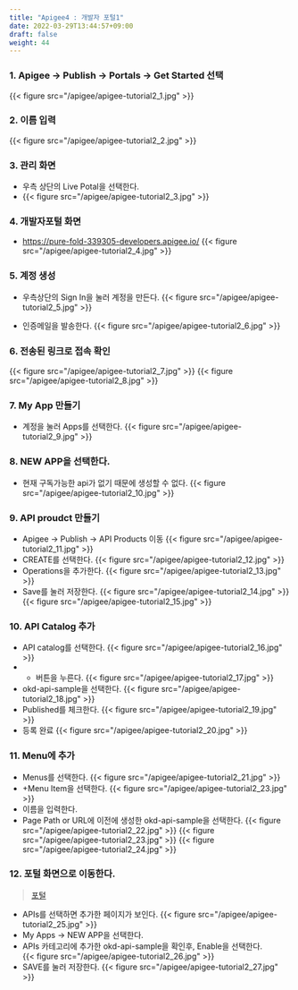 ```yaml
---
title: "Apigee4 : 개발자 포털1"
date: 2022-03-29T13:44:57+09:00
draft: false
weight: 44
---
```


### 1. Apigee -> Publish -> Portals -> Get Started 선택
{{< figure src="/apigee/apigee-tutorial2_1.jpg" >}}

### 2. 이름 입력
{{< figure src="/apigee/apigee-tutorial2_2.jpg" >}}

### 3. 관리 화면
- 우측 상단의 Live Potal을 선택한다. 
- {{< figure src="/apigee/apigee-tutorial2_3.jpg" >}}

### 4. 개발자포털 화면
- https://pure-fold-339305-developers.apigee.io/
{{< figure src="/apigee/apigee-tutorial2_4.jpg" >}}

### 5. 계정 생성
- 우측상단의 Sign In을 눌러 계정을 만든다.
{{< figure src="/apigee/apigee-tutorial2_5.jpg" >}}

- 인증메일을 발송한다. 
{{< figure src="/apigee/apigee-tutorial2_6.jpg" >}}

### 6. 전송된 링크로 접속 확인
{{< figure src="/apigee/apigee-tutorial2_7.jpg" >}}
{{< figure src="/apigee/apigee-tutorial2_8.jpg" >}}

### 7. My App 만들기
- 계정을 눌러 Apps를 선택한다. 
{{< figure src="/apigee/apigee-tutorial2_9.jpg" >}}

### 8. NEW APP을 선택한다. 
- 현재 구독가능한 api가 없기 때문에 생성할 수 없다. 
{{< figure src="/apigee/apigee-tutorial2_10.jpg" >}}

### 9. API proudct 만들기
- Apigee -> Publish -> API Products 이동
{{< figure src="/apigee/apigee-tutorial2_11.jpg" >}}
- CREATE를 선택한다. 
{{< figure src="/apigee/apigee-tutorial2_12.jpg" >}}
- Operations을 추가한다. 
{{< figure src="/apigee/apigee-tutorial2_13.jpg" >}}
- Save를 눌러 저장한다. 
{{< figure src="/apigee/apigee-tutorial2_14.jpg" >}}
{{< figure src="/apigee/apigee-tutorial2_15.jpg" >}}

### 10. API Catalog 추가
- API catalog를 선택한다. 
{{< figure src="/apigee/apigee-tutorial2_16.jpg" >}}
- + 버튼을 누른다. 
{{< figure src="/apigee/apigee-tutorial2_17.jpg" >}}
- okd-api-sample을 선택한다. 
{{< figure src="/apigee/apigee-tutorial2_18.jpg" >}}
- Published를 체크한다. 
{{< figure src="/apigee/apigee-tutorial2_19.jpg" >}}
- 등록 완료
{{< figure src="/apigee/apigee-tutorial2_20.jpg" >}}

### 11. Menu에 추가
- Menus를 선택한다. 
{{< figure src="/apigee/apigee-tutorial2_21.jpg" >}}
- +Menu Item을 선택한다. 
{{< figure src="/apigee/apigee-tutorial2_23.jpg" >}}
- 이름을 입력한다.  
- Page Path or URL에 이전에 생성한 okd-api-sample을 선택한다. 
{{< figure src="/apigee/apigee-tutorial2_22.jpg" >}}
{{< figure src="/apigee/apigee-tutorial2_23.jpg" >}}
{{< figure src="/apigee/apigee-tutorial2_24.jpg" >}}

### 12. 포털 화면으로 이동한다.
> [포털](https://pure-fold-339305-developers.apigee.io/)

- APIs를 선택하면 추가한 페이지가 보인다. 
{{< figure src="/apigee/apigee-tutorial2_25.jpg" >}}
- My Apps -> NEW APP을 선택한다. 
- APIs 카테고리에 추가한 okd-api-sample을 확인후, Enable을 선택한다.  
{{< figure src="/apigee/apigee-tutorial2_26.jpg" >}}
- SAVE를 눌러 저장한다. 
{{< figure src="/apigee/apigee-tutorial2_27.jpg" >}}

